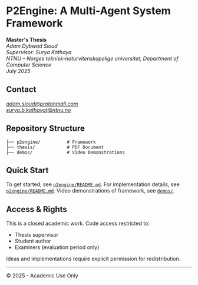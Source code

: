 # P2Engine: A Multi-Agent System Framework

**Master's Thesis**  
*Adam Dybwad Sioud*  
*Supervisor: Surya Kathaya*  
*NTNU – Norges teknisk-naturvitenskapelige universitet, Department of Computer Science*   
*July 2025*

## Contact
*adam.sioud@protonmail.com*  
*surya.b.kathayat@ntnu.no*  

## Repository Structure

```
├── p2engine/          # Framework   
├── thesis/            # PDF Document
├── demos/             # Video Demonstrations
```

## Quick Start
To get started, see [`p2engine/README.md`](p2engine/README.md).
For implementation details, see [`p2engine/README.md`](p2engine/README.md).
Video demonstrations of framework, see  [`demos/`](demos/).

## Access & Rights

This is a closed academic work. Code access restricted to:
- Thesis supervisor
- Student author  
- Examiners (evaluation period only)

Ideas and implementations require explicit permission for redistribution.

---

© 2025 - Academic Use Only
